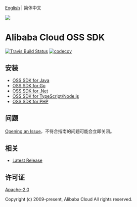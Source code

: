 [English](README.md) | 简体中文

![](https://aliyunsdk-pages.alicdn.com/icons/AlibabaCloud.svg)

# Alibaba Cloud OSS SDK

[![Travis Build Status](https://travis-ci.org/aliyun/alibabacloud-oss-sdk.svg?branch=master)](https://travis-ci.org/aliyun/alibabacloud-oss-sdk)
[![codecov](https://codecov.io/gh/aliyun/alibabacloud-oss-sdk/branch/master/graph/badge.svg)](https://codecov.io/gh/aliyun/alibabacloud-oss-sdk)

## 安装

- [OSS SDK for Java](./java/README-CN.md)
- [OSS SDK for Go](./golang/README-CN.md)
- [OSS SDK for .Net](./csharp/README-CN.md)
- [OSS SDK for TypeScript/Node.js](./ts/README-CN.md)
- [OSS SDK for PHP](./php/README-CN.md)

## 问题

[Opening an Issue](https://github.com/aliyun/alibabacloud-oss-sdk/issues/new)，不符合指南的问题可能会立即关闭。

## 相关

- [Latest Release](https://github.com/aliyun/alibabacloud-oss-sdk)

## 许可证

[Apache-2.0](http://www.apache.org/licenses/LICENSE-2.0)

Copyright (c) 2009-present, Alibaba Cloud All rights reserved.

